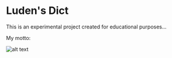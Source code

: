 # Luden's Dict

This is an experimental project created for educational purposes...

My motto:

![alt text](https://i.kym-cdn.com/photos/images/original/002/362/229/015.png)
